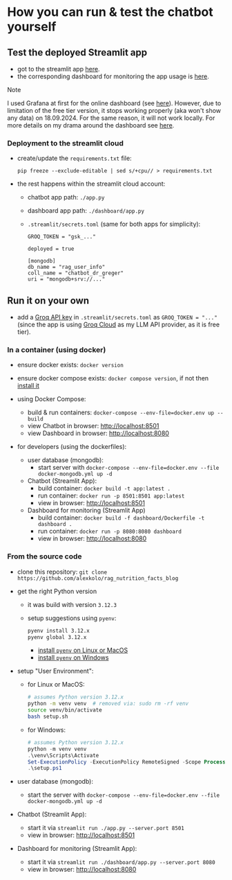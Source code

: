 # How you can run & test the chatbot yourself

## Test the deployed Streamlit app

- got to the streamlit app [here](https://dr-greger-blog-bot.streamlit.app/).
- the corresponding dashboard for monitoring the app usage is [here](https://dr-greger-blog-bot-dashboard-usage.streamlit.app/).

> [!NOTE]
> I used Grafana at first for the online dashboard (see [here](https://chatbotdrgreger.grafana.net/public-dashboards/1ae4a1c3c47c41478e16d97aaa5a2276)). However, due to limitation of the free tier version, it stops working properly (aka won't show any data) on 18.09.2024. For the same reason, it will not work locally.
> For more details on my drama around the dashboard see [here](offical_how_i_build_it.md#dashboard).

### Deployment to the streamlit cloud

- create/update the `requirements.txt` file:

  `pip freeze --exclude-editable | sed s/+cpu// > requirements.txt`

- the rest happens within the streamlit cloud account:
  - chatbot app path: `./app.py`
  - dashboard app path: `./dashboard/app.py`
  - `.streamlit/secrets.toml` (same for both apps for simplicity):

      ```plaintext
      GROQ_TOKEN = "gsk_..."

      deployed = true

      [mongodb]
      db_name = "rag_user_info"
      coll_name = "chatbot_dr_greger"
      uri = "mongodb+srv://..."
      ```

## Run it on your own

- add a [Groq API key](https://console.groq.com/keys) in `.streamlit/secrets.toml` as `GROQ_TOKEN = "..."` (since the app is using [Groq Cloud](https://groq.com/) as my LLM API provider, as it is free tier).

### In a container (using docker)

- ensure docker exists: `docker version`
- ensure docker compose exists: `docker compose version`, if not then [install it](https://docs.docker.com/compose/install/linux/)

- using Docker Compose:
  - build & run containers: `docker-compose --env-file=docker.env up --build`
  - view Chatbot in browser: <http://localhost:8501>
  - view Dashboard in browser: <http://localhost:8080>

- for developers (using the dockerfiles):
  - user database (mongodb):
    - start server with `docker-compose --env-file=docker.env --file docker-mongodb.yml up -d`
  - Chatbot (Streamlit App):
    - build container: `docker build -t app:latest .`
    - run container: `docker run -p 8501:8501 app:latest`
    - view in browser: <http://localhost:8501>
  - Dashboard for monitoring (Streamlit App)
    - build container: `docker build -f dashboard/Dockerfile -t dashboard .`
    - run container: `docker run -p 8080:8080 dashboard`
    - view in browser: <http://localhost:8080>

### From the source code

- clone this repository: `git clone https://github.com/alexkolo/rag_nutrition_facts_blog`

- get the right Python version
  - it was build with version `3.12.3`
  - setup suggestions using `pyenv`:

    ```bash
    pyenv install 3.12.x
    pyenv global 3.12.x
    ```

    - [install `pyenv` on Linux or MacOS](https://github.com/pyenv/pyenv)
    - [install `pyenv` on Windows](https://github.com/pyenv-win/pyenv-win)

- setup "User Environment":
  - for Linux or MacOS:

    ```bash
    # assumes Python version 3.12.x
    python -m venv venv  # removed via: sudo rm -rf venv
    source venv/bin/activate
    bash setup.sh
    ```

  - for Windows:

    ```powershell
    # assumes Python version 3.12.x
    python -m venv venv
    .\venv\Scripts\Activate
    Set-ExecutionPolicy -ExecutionPolicy RemoteSigned -Scope Process
    .\setup.ps1
    ```

- user database (mongodb):
  - start the server with `docker-compose --env-file=docker.env --file docker-mongodb.yml up -d`
- Chatbot (Streamlit App):
  - start it via `streamlit run ./app.py --server.port 8501`
  - view in browser: <http://localhost:8501>
- Dashboard for monitoring (Streamlit App):
  - start it via `streamlit run ./dashboard/app.py --server.port 8080`
  - view in browser: <http://localhost:8080>
